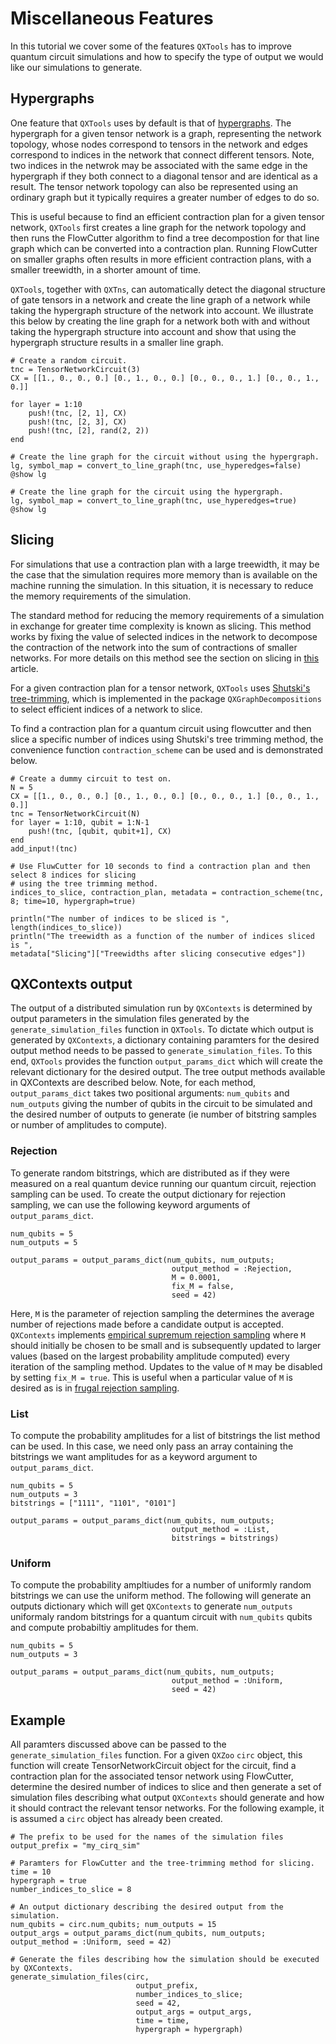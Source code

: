# Miscellaneous Features

In this tutorial we cover some of the features `QXTools` has to improve quantum circuit simulations and how to specify the type of output we would like our simulations to generate.

## Hypergraphs

One feature that `QXTools` uses by default is that of [hypergraphs](https://arxiv.org/abs/1710.05867). The hypergraph for a given tensor network is a graph, representing the network topology, whose nodes correspond to tensors in the network and edges correspond to indices in the network that connect different tensors. Note, two indices in the netwrok may be associated with the same edge in the hypergraph if they both connect to a diagonal tensor and are identical as a result. The tensor network topology can also be represented using an ordinary graph but it typically requires a greater number of edges to do so.

This is useful because to find an efficient contraction plan for a given tensor network, `QXTools` first creates a line graph for the network topology and then runs the FlowCutter algorithm to find a tree decompostion for that line graph which can be converted into a contraction plan. Running FlowCutter on smaller graphs often results in more efficient contraction plans, with a smaller treewidth, in a shorter amount of time.

`QXTools`, together with `QXTns`, can automatically detect the diagonal structure of gate tensors in a network and create the line graph of a network while taking the hypergraph structure of the network into account. We illustrate this below by creating the line graph for a network both with and without taking the hypergraph structure into account and show that using the hypergraph structure results in a smaller line graph.

```
# Create a random circuit.
tnc = TensorNetworkCircuit(3)
CX = [[1., 0., 0., 0.] [0., 1., 0., 0.] [0., 0., 0., 1.] [0., 0., 1., 0.]]

for layer = 1:10
    push!(tnc, [2, 1], CX)
    push!(tnc, [2, 3], CX)
    push!(tnc, [2], rand(2, 2))
end

# Create the line graph for the circuit without using the hypergraph.
lg, symbol_map = convert_to_line_graph(tnc, use_hyperedges=false)
@show lg

# Create the line graph for the circuit using the hypergraph.
lg, symbol_map = convert_to_line_graph(tnc, use_hyperedges=true)
@show lg
```


## Slicing

For simulations that use a contraction plan with a large treewidth, it may be the case that the simulation requires more memory than is available on the machine running the simulation. In this situation, it is necessary to reduce the memory requirements of the simulation.

The standard method for reducing the memory requirements of a simulation in exchange for greater time complexity is known as slicing. This method works by fixing the value of selected indices in the network to decompose the contraction of the network into the sum of contractions of smaller networks. For more details on this method see the section on slicing in [this](https://arxiv.org/pdf/2005.06787.pdf) article.

For a given contraction plan for a tensor network, `QXTools` uses [Shutski's tree-trimming](https://journals.aps.org/pra/abstract/10.1103/PhysRevA.102.062614), which is implemented in the package `QXGraphDecompositions` to select efficient indices of a network to slice. 

To find a contraction plan for a quantum circuit using flowcutter and then slice a specific number of indices using Shutski's tree trimming method, the convenience function `contraction_scheme` can be used and is demonstrated below.

```
# Create a dummy circuit to test on.
N = 5
CX = [[1., 0., 0., 0.] [0., 1., 0., 0.] [0., 0., 0., 1.] [0., 0., 1., 0.]]
tnc = TensorNetworkCircuit(N)
for layer = 1:10, qubit = 1:N-1
    push!(tnc, [qubit, qubit+1], CX)
end
add_input!(tnc)

# Use FluwCutter for 10 seconds to find a contraction plan and then select 8 indices for slicing
# using the tree trimming method.
indices_to_slice, contraction_plan, metadata = contraction_scheme(tnc, 8; time=10, hypergraph=true)

println("The number of indices to be sliced is ", length(indices_to_slice))
println("The treewidth as a function of the number of indices sliced is ", 
metadata["Slicing"]["Treewidths after slicing consecutive edges"])
```

## QXContexts output

The output of a distributed simulation run by `QXContexts` is determined by output parameters in the simulation files generated by the `generate_simulation_files` function in `QXTools`. To dictate which output is generated by `QXContexts`, a dictionary containing paramters for the desired output method needs to be passed to `generate_simulation_files`. To this end, `QXTools` provides the function `output_params_dict` which will create the relevant dictionary for the desired output. The tree output methods available in QXContexts are described below. Note, for each method, `output_params_dict` takes two positional arguments: `num_qubits` and `num_outputs` giving the number of qubits in the circuit to be simulated and the desired number of outputs to generate (ie number of bitstring samples or number of amplitudes to compute).

### Rejection

To generate random bitstrings, which are distributed as if they were measured on a real quantum device running our quantum circuit, rejection sampling can be used. To create the output dictionary for rejection sampling, we can use the following keyword arguments of `output_params_dict`. 

```
num_qubits = 5
num_outputs = 5

output_params = output_params_dict(num_qubits, num_outputs;
                                    output_method = :Rejection,
                                    M = 0.0001,
                                    fix_M = false,
                                    seed = 42)
```

Here, `M` is the parameter of rejection sampling the determines the average number of rejections made before a candidate output is accepted. `QXContexts` implements [empirical supremum rejection sampling](https://academic.oup.com/biomet/article-abstract/89/4/745/242234?redirectedFrom=fulltext) where `M` should initially be chosen to be small and is subsequently updated to larger values (based on the largest probability amplitude computed) every iteration of the sampling method. Updates to the value of `M` may be disabled by setting `fix_M = true`. This is useful when a particular value of `M` is desired as is in [frugal rejection sampling](https://arxiv.org/abs/1807.10749).

### List

To compute the probability amplitudes for a list of bitstrings the list method can be used. In this case, we need only pass an array containing the bitstrings we want amplitudes for as a keyword argument to `output_params_dict`.

```
num_qubits = 5
num_outputs = 3
bitstrings = ["1111", "1101", "0101"] 

output_params = output_params_dict(num_qubits, num_outputs;
                                    output_method = :List,
                                    bitstrings = bitstrings)
```

### Uniform

To compute the probability ampltiudes for a number of uniformly random bitstrings we can use the uniform method. The following will generate an outputs dictionary which will get `QXContexts` to generate `num_outputs` uniformaly random bitstrings for a quantum circuit with `num_qubits` qubits and compute probabiltiy amplitudes for them.

```
num_qubits = 5
num_outputs = 3

output_params = output_params_dict(num_qubits, num_outputs;
                                    output_method = :Uniform,
                                    seed = 42)
```

## Example

All paramters discussed above can be passed to the `generate_simulation_files` function. For a given `QXZoo` `circ` object, this function will create TensorNetworkCircuit object for the circuit, find a contraction plan for the associated tensor network using FlowCutter, determine the desired number of indices to slice and then generate a set of simulation files describing what output `QXContexts` should generate and how it should contract the relevant tensor networks. For the following example, it is assumed a `circ` object has already been created.

```
# The prefix to be used for the names of the simulation files
output_prefix = "my_cirq_sim"

# Paramters for FlowCutter and the tree-trimming method for slicing.
time = 10
hypergraph = true
number_indices_to_slice = 8

# An output dictionary describing the desired output from the simulation.
num_qubits = circ.num_qubits; num_outputs = 15
output_args = output_params_dict(num_qubits, num_outputs; output_method = :Uniform, seed = 42)

# Generate the files describing how the simulation should be executed by QXContexts.
generate_simulation_files(circ,
                            output_prefix,
                            number_indices_to_slice;
                            seed = 42,
                            output_args = output_args,
                            time = time,
                            hypergraph = hypergraph)
```